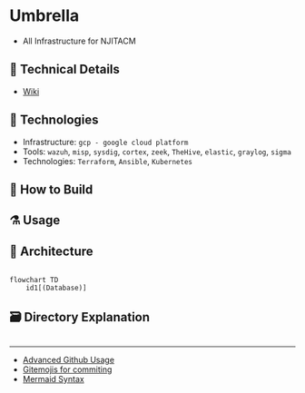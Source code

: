 # Umbrella
- All Infrastructure for NJITACM

## :blue_book: Technical Details
- [Wiki](https://github.com/njitacm/umbrella/wiki)

## :microscope: Technologies
- Infrastructure: `gcp - google cloud platform`
- Tools: `wazuh`, `misp`, `sysdig`, `cortex`, `zeek`, `TheHive`, `elastic`, `graylog`, `sigma`
- Technologies: `Terraform`, `Ansible`, `Kubernetes`

## :hammer: How to Build

## :alembic: Usage

## :triangular_ruler: Architecture

```mermaid

flowchart TD
    id1[(Database)]

```


## :card_file_box: Directory Explanation

```s

```

---

- [Advanced Github Usage](https://docs.github.com/en/get-started/writing-on-github/working-with-advanced-formatting/creating-diagrams)
- [Gitemojis for commiting](https://gitmoji.dev/)
- [Mermaid Syntax](https://mermaid-js.github.io/mermaid/#/)
